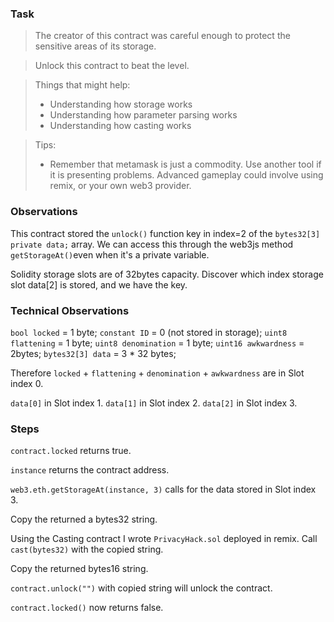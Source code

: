 ### Task

>The creator of this contract was careful enough to protect the sensitive areas of its storage.

>Unlock this contract to beat the level.

>Things that might help:
>* Understanding how storage works
>* Understanding how parameter parsing works
>* Understanding how casting works

>Tips:
>* Remember that metamask is just a commodity. Use another tool if it is presenting problems. Advanced gameplay could involve using remix, or your own web3 provider.

### Observations

This contract stored the `unlock()` function key in index=2 of the `bytes32[3] private data;` array. We can access this through the web3js method `getStorageAt()`even when it's a private variable.

Solidity storage slots are of 32bytes capacity. Discover which index storage slot data[2] is stored, and we have the key.

### Technical Observations

`bool locked` = 1 byte; `constant ID` = 0 (not stored in storage); 
`uint8 flattening` = 1 byte; `uint8 denomination` = 1 byte; 
`uint16 awkwardness` = 2bytes; `bytes32[3] data` = 3 * 32 bytes;

Therefore `locked` + `flattening` + `denomination` + `awkwardness` are in Slot index 0.

`data[0]` in Slot index 1. `data[1]` in Slot index 2. `data[2]` in Slot index 3.


### Steps

`contract.locked` returns true.

`instance` returns the contract address.

`web3.eth.getStorageAt(instance, 3)` calls for the data stored in Slot index 3.

Copy the returned a bytes32 string.

Using the Casting contract I wrote `PrivacyHack.sol` deployed in remix.
Call `cast(bytes32)` with the copied string. 

Copy the returned bytes16 string.

`contract.unlock("")` with copied string will unlock the contract.

`contract.locked()` now returns false.

